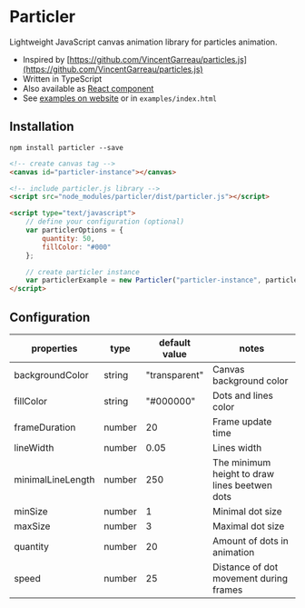 # Particler

Lightweight JavaScript canvas animation library for particles animation.

* Inspired by [https://github.com/VincentGarreau/particles.js](https://github.com/VincentGarreau/particles.js)
* Written in TypeScript
* Also available as [React component](https://github.com/bereziuk/react-particler)
* See [examples on website](http://bereziuk.com/particler.html) or in `examples/index.html`

## Installation

```
npm install particler --save
```

```html
<!-- create canvas tag -->
<canvas id="particler-instance"></canvas>

<!-- include particler.js library -->
<script src="node_modules/particler/dist/particler.js"></script>

<script type="text/javascript">
    // define your configuration (optional)
    var particlerOptions = {
        quantity: 50,
        fillColor: "#000"
    };

    // create particler instance
    var particlerExample = new Particler("particler-instance", particlerOptions);
</script>
```

## Configuration

properties        | type   | default value | notes
----------------- |------- | ------------- | --------
backgroundColor   | string | "transparent" | Canvas background color
fillColor         | string | "#000000"     | Dots and lines color
frameDuration     | number | 20            | Frame update time
lineWidth         | number | 0.05          | Lines width
minimalLineLength | number | 250           | The minimum height to draw lines beetwen dots
minSize           | number | 1             | Minimal dot size
maxSize           | number | 3             | Maximal dot size
quantity          | number | 20            | Amount of dots in animation
speed             | number | 25            | Distance of dot movement during frames